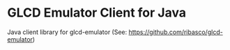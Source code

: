 # GLCD Emulator Client for Java

Java client library for glcd-emulator (See: https://github.com/ribasco/glcd-emulator)
